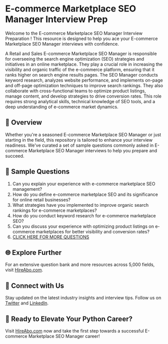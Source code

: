 # E-commerce Marketplace SEO Manager Interview Prep

Welcome to the E-commerce Marketplace SEO Manager Interview Preparation ! This resource is designed to help you ace your E-commerce Marketplace SEO Manager interviews with confidence.

A Retail and Sales E-commerce Marketplace SEO Manager is responsible for overseeing the search engine optimization (SEO) strategies and initiatives in an online marketplace. They play a crucial role in increasing the visibility and organic traffic of the e-commerce platform, ensuring that it ranks higher on search engine results pages. The SEO Manager conducts keyword research, analyzes website performance, and implements on-page and off-page optimization techniques to improve search rankings. They also collaborate with cross-functional teams to optimize product listings, manage content, and develop strategies to drive conversion rates. This role requires strong analytical skills, technical knowledge of SEO tools, and a deep understanding of e-commerce market dynamics.

## 🚀 Overview

Whether you're a seasoned E-commerce Marketplace SEO Manager or just starting in the field, this repository is tailored to enhance your interview readiness. We've curated a set of sample questions commonly asked in E-commerce Marketplace SEO Manager interviews to help you prepare and succeed.

## 📝 Sample Questions

1. Can you explain your experience with e-commerce marketplace SEO management?
2. How do you define e-commerce marketplace SEO and its significance for online retail businesses?
3. What strategies have you implemented to improve organic search rankings for e-commerce marketplaces?
4. How do you conduct keyword research for e-commerce marketplace SEO?
5. Can you discuss your experience with optimizing product listings on e-commerce marketplaces for better visibility and conversion rates?
6. [CLICK HERE FOR MORE QUESTIONS](https://hireabo.com/job/22_2_46/Ecommerce%20Marketplace%20SEO%20Manager)

## 🌐 Explore Further

For an extensive question bank and more resources across 5,000 fields, visit [HireAbo.com](https://www.hireabo.com).

## 📱 Connect with Us

Stay updated on the latest industry insights and interview tips. Follow us on [Twitter](https://twitter.com/hireabo) and [LinkedIn](https://www.linkedin.com/in/hire-abo-3609972a8/).

## 🚀 Ready to Elevate Your Python Career?

Visit [HireAbo.com](https://www.hireabo.com) now and take the first step towards a successful E-commerce Marketplace SEO Manager career!